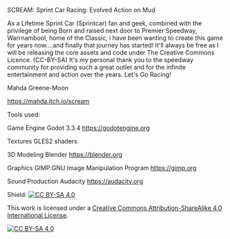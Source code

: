SCREAM: Sprint Car Racing: Evolved Action on Mud

As a Lifetime Sprint Car (Sprintcar) fan and geek, combined with the privilege of being Born and raised next door to Premier Speedway, Warrnambool, home of the Classic, i have been wanting to create this game for years now....and finally that journey has started!
It'll always be free as I will be releasing the core assets and code under The Creative Commons Licence. (CC-BY-SA) It's my personal thank you to the speedway community for providing such a great outlet and for the infinite entertainment and action over the years. Let's Go Racing!

Mahda Greene-Moon

https://mahda.itch.io/scream


Tools used:

Game Engine
Godot 3.3.4
https://godotengine.org

Textures
GLES2 shaders

3D Modeling
Blender
https://blender.org

Graphics
GIMP:GNU Image Manipulation Program
https://gimp.org

Sound Production
Audacity
https://audacity.org

Shield: [![CC BY-SA 4.0][cc-by-sa-shield]][cc-by-sa]

This work is licensed under a
[Creative Commons Attribution-ShareAlike 4.0 International License][cc-by-sa].

[![CC BY-SA 4.0][cc-by-sa-image]][cc-by-sa]

[cc-by-sa]: http://creativecommons.org/licenses/by-sa/4.0/
[cc-by-sa-image]: https://licensebuttons.net/l/by-sa/4.0/88x31.png
[cc-by-sa-shield]: https://img.shields.io/badge/License-CC%20BY--SA%204.0-lightgrey.svg
